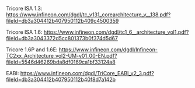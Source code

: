 Tricore ISA 1.3: https://www.infineon.com/dgdl/tc_v131_corearchitecture_v__138.pdf?fileId=db3a304412b407950112b409c4500359

Tricore ISA 1.6: https://www.infineon.com/dgdl/tc1_6__architecture_vol1.pdf?fileId=db3a3043372d5cc801373b0f374d5d67

Tricore 1.6P and 1.6E: https://www.infineon.com/dgdl/Infineon-TC2xx_Architecture_vol2-UM-v01_00-EN.pdf?fileId=5546d46269bda8df0169ca1bf33124a8

EABI: https://www.infineon.com/dgdl/TriCore_EABI_v2_3.pdf?fileId=db3a304412b407950112b40f8d7a142b

